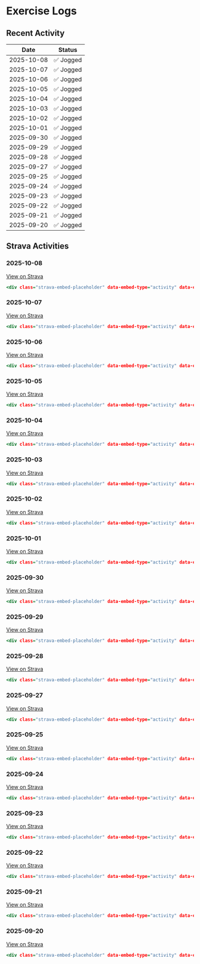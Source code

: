 # Exercise Logs

## Recent Activity

| Date | Status |
|------|--------|
| 2025-10-08 | ✅ Jogged |
| 2025-10-07 | ✅ Jogged |
| 2025-10-06 | ✅ Jogged |
| 2025-10-05 | ✅ Jogged |
| 2025-10-04 | ✅ Jogged |
| 2025-10-03 | ✅ Jogged |
| 2025-10-02 | ✅ Jogged |
| 2025-10-01 | ✅ Jogged |
| 2025-09-30 | ✅ Jogged |
| 2025-09-29 | ✅ Jogged |
| 2025-09-28 | ✅ Jogged |
| 2025-09-27 | ✅ Jogged |
| 2025-09-25 | ✅ Jogged |
| 2025-09-24 | ✅ Jogged |
| 2025-09-23 | ✅ Jogged |
| 2025-09-22 | ✅ Jogged |
| 2025-09-21 | ✅ Jogged |
| 2025-09-20 | ✅ Jogged |

## Strava Activities



















### 2025-10-08
[View on Strava](https://www.strava.com/activities/16075097350)

```.html
<div class="strava-embed-placeholder" data-embed-type="activity" data-embed-id="16075097350" data-style="standard"></div><script src="https://strava-embeds.com/embed.js"></script>
```

### 2025-10-07
[View on Strava](https://www.strava.com/activities/16062685128)

```.html
<div class="strava-embed-placeholder" data-embed-type="activity" data-embed-id="16062685128" data-style="standard"></div><script src="https://strava-embeds.com/embed.js"></script>
```

### 2025-10-06
[View on Strava](https://www.strava.com/activities/16052060981)

```.html
<div class="strava-embed-placeholder" data-embed-type="activity" data-embed-id="16052060981" data-style="standard"></div><script src="https://strava-embeds.com/embed.js"></script>
```

### 2025-10-05
[View on Strava](https://www.strava.com/activities/16037753011)

```.html
<div class="strava-embed-placeholder" data-embed-type="activity" data-embed-id="16037753011" data-style="standard"></div><script src="https://strava-embeds.com/embed.js"></script>
```

### 2025-10-04
[View on Strava](https://www.strava.com/activities/16026439608)

```.html
<div class="strava-embed-placeholder" data-embed-type="activity" data-embed-id="16026439608" data-style="standard"></div><script src="https://strava-embeds.com/embed.js"></script>
```

### 2025-10-03
[View on Strava](https://www.strava.com/activities/16019730486)

```.html
<div class="strava-embed-placeholder" data-embed-type="activity" data-embed-id="16019730486" data-style="standard"></div><script src="https://strava-embeds.com/embed.js"></script>
```

### 2025-10-02
[View on Strava](https://www.strava.com/activities/16008750079)

```.html
<div class="strava-embed-placeholder" data-embed-type="activity" data-embed-id="16008750079" data-style="standard"></div><script src="https://strava-embeds.com/embed.js"></script>
```

### 2025-10-01
[View on Strava](https://www.strava.com/activities/15998059201)

```.html
<div class="strava-embed-placeholder" data-embed-type="activity" data-embed-id="15998059201" data-style="standard"></div><script src="https://strava-embeds.com/embed.js"></script>
```

### 2025-09-30
[View on Strava](https://www.strava.com/activities/15986087004)

```.html
<div class="strava-embed-placeholder" data-embed-type="activity" data-embed-id="15986087004" data-style="standard"></div><script src="https://strava-embeds.com/embed.js"></script>
```

### 2025-09-29
[View on Strava](https://www.strava.com/activities/15974941394)

```.html
<div class="strava-embed-placeholder" data-embed-type="activity" data-embed-id="15974941394" data-style="standard"></div><script src="https://strava-embeds.com/embed.js"></script>
```

### 2025-09-28
[View on Strava](https://www.strava.com/activities/15960054696)

```.html
<div class="strava-embed-placeholder" data-embed-type="activity" data-embed-id="15960054696" data-style="standard"></div><script src="https://strava-embeds.com/embed.js"></script>
```

### 2025-09-27
[View on Strava](https://www.strava.com/activities/15948755698)

```.html
<div class="strava-embed-placeholder" data-embed-type="activity" data-embed-id="15948755698" data-style="standard"></div><script src="https://strava-embeds.com/embed.js"></script>
```

### 2025-09-25
[View on Strava](https://www.strava.com/activities/15931740222)

```.html
<div class="strava-embed-placeholder" data-embed-type="activity" data-embed-id="15931740222" data-style="standard"></div><script src="https://strava-embeds.com/embed.js"></script>
```

### 2025-09-24
[View on Strava](https://www.strava.com/activities/15921041760)

```.html
<div class="strava-embed-placeholder" data-embed-type="activity" data-embed-id="15921041760" data-style="standard"></div><script src="https://strava-embeds.com/embed.js"></script>
```

### 2025-09-23
[View on Strava](https://www.strava.com/activities/15908913505)

```.html
<div class="strava-embed-placeholder" data-embed-type="activity" data-embed-id="15908913505" data-style="standard"></div><script src="https://strava-embeds.com/embed.js"></script>
```

### 2025-09-22
[View on Strava](https://www.strava.com/activities/15897596994)

```.html
<div class="strava-embed-placeholder" data-embed-type="activity" data-embed-id="15897596994" data-style="standard"></div><script src="https://strava-embeds.com/embed.js"></script>
```

### 2025-09-21
[View on Strava](https://www.strava.com/activities/15887544821)

```.html
<div class="strava-embed-placeholder" data-embed-type="activity" data-embed-id="15887544821" data-style="standard"></div><script src="https://strava-embeds.com/embed.js"></script>
```

### 2025-09-20
[View on Strava](https://www.strava.com/activities/15875620162)

```.html
<div class="strava-embed-placeholder" data-embed-type="activity" data-embed-id="15875620162" data-style="standard"></div><script src="https://strava-embeds.com/embed.js"></script>
```

